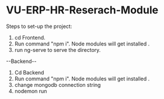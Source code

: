 # VU-ERP-HR-Reserach-Module

Steps to set-up the project:

1. cd Frontend. 
2. Run command "npm i". Node modules will get installed . 
3. run ng-serve to serve the directory.

--Backend--

1. Cd Backend
2. Run command "npm i". Node modules will get installed . 
3. change mongodb connection string
4. nodemon run 
